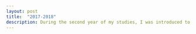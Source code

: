 ```yaml
---
layout: post
title:  "2017-2018"
description: During the second year of my studies, I was introduced to Object-Oriented programming and learned the basics of Java through different assignments. I also created HTML5 games, that can be found on my github page, with a game framework called "Phaser". In addition, I learned the basics of networking and developed a server-client chat using Java.
---
```

